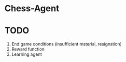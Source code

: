 # Chess-Agent

# TODO
1. End game conditions (insufficient material, resignation)
2. Reward function
3. Learning agent
